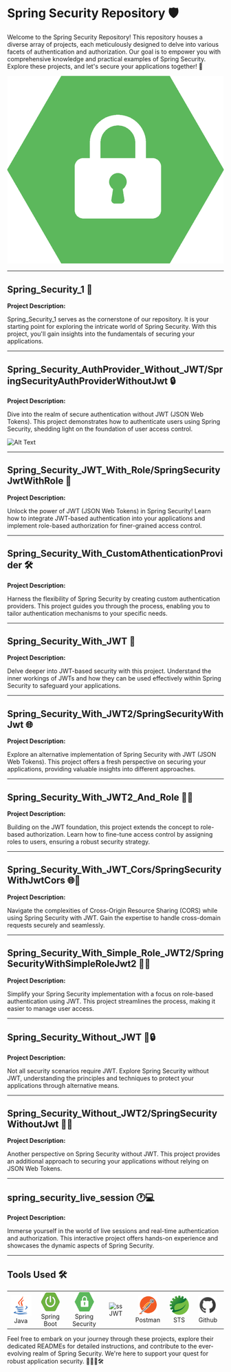 # Spring Security Repository 🛡️

Welcome to the Spring Security Repository! This repository houses a diverse array of projects, each meticulously designed to delve into various facets of authentication and authorization. Our goal is to empower you with comprehensive knowledge and practical examples of Spring Security. Explore these projects, and let's secure your applications together! 🚀

![Alt Text](https://github.com/Shubh2-0/WorkFolio/blob/main/README_IMAGES/springsecutity.png)



---

## Spring_Security_1 🚀

**Project Description:**

Spring_Security_1 serves as the cornerstone of our repository. It is your starting point for exploring the intricate world of Spring Security. With this project, you'll gain insights into the fundamentals of securing your applications.

---

## Spring_Security_AuthProvider_Without_JWT/SpringSecurityAuthProviderWithoutJwt 🔒

**Project Description:**

Dive into the realm of secure authentication without JWT (JSON Web Tokens). This project demonstrates how to authenticate users using Spring Security, shedding light on the foundation of user access control.

![Alt Text](https://imgs.search.brave.com/xDXLOEJ5ugWpqJlPNve1Hk9RSjULpZpEXorF8Mq9fl8/rs:fit:860:0:0/g:ce/aHR0cHM6Ly9hc3Nl/dHMudG9wdGFsLmlv/L2ltYWdlcz91cmw9/aHR0cHM6Ly91cGxv/YWRzLnRvcHRhbC5p/by9ibG9nL2ltYWdl/LzEyNTU1My90b3B0/YWwtYmxvZy1pbWFn/ZS0xNTIwMjQ3MzQw/NDEyLWRjNmNmZDNl/Nzc2MGVhOWE4ZDc1/YThmOWQwYjkzYTc3/LnBuZw)


---

## Spring_Security_JWT_With_Role/SpringSecurityJwtWithRole 🌟

**Project Description:**

Unlock the power of JWT (JSON Web Tokens) in Spring Security! Learn how to integrate JWT-based authentication into your applications and implement role-based authorization for finer-grained access control.

---

## Spring_Security_With_CustomAthenticationProvider 🛠️

**Project Description:**

Harness the flexibility of Spring Security by creating custom authentication providers. This project guides you through the process, enabling you to tailor authentication mechanisms to your specific needs.

---

## Spring_Security_With_JWT 🔐

**Project Description:**

Delve deeper into JWT-based security with this project. Understand the inner workings of JWTs and how they can be used effectively within Spring Security to safeguard your applications.

---

## Spring_Security_With_JWT2/SpringSecurityWithJwt 🌐

**Project Description:**

Explore an alternative implementation of Spring Security with JWT (JSON Web Tokens). This project offers a fresh perspective on securing your applications, providing valuable insights into different approaches.

---

## Spring_Security_With_JWT2_And_Role 🚀🔑

**Project Description:**

Building on the JWT foundation, this project extends the concept to role-based authorization. Learn how to fine-tune access control by assigning roles to users, ensuring a robust security strategy.

---

## Spring_Security_With_JWT_Cors/SpringSecurityWithJwtCors 🌐🔗

**Project Description:**

Navigate the complexities of Cross-Origin Resource Sharing (CORS) while using Spring Security with JWT. Gain the expertise to handle cross-domain requests securely and seamlessly.

---

## Spring_Security_With_Simple_Role_JWT2/SpringSecurityWithSimpleRoleJwt2 🔑🌟

**Project Description:**

Simplify your Spring Security implementation with a focus on role-based authentication using JWT. This project streamlines the process, making it easier to manage user access.

---

## Spring_Security_Without_JWT 🚫🔒

**Project Description:**

Not all security scenarios require JWT. Explore Spring Security without JWT, understanding the principles and techniques to protect your applications through alternative means.

---

## Spring_Security_Without_JWT2/SpringSecurityWithoutJwt 🚫🌐

**Project Description:**

Another perspective on Spring Security without JWT. This project provides an additional approach to securing your applications without relying on JSON Web Tokens.

---

## spring_security_live_session 🕐💻

**Project Description:**

Immerse yourself in the world of live sessions and real-time authentication and authorization. This interactive project offers hands-on experience and showcases the dynamic aspects of Spring Security.

---


## Tools Used 🛠️

<table align="center">
  <tr>
    <td align="center" width="170">
      <img src="https://github.com/Shubh2-0/Shubh2-0/blob/main/Images/java.png" width="48" height="48" alt="Java" />
      <br>Java 
    </td>
    <td align="center" width="170">
      <img src="https://github.com/Shubh2-0/WorkFolio/blob/main/README_IMAGES/springb.png" width="45" height="45" alt="sp" />
      <br>Spring Boot
    </td>
    <td align="center" width="170">
      <img src="https://github.com/Shubh2-0/WorkFolio/blob/main/README_IMAGES/springsecutity.png" width="45" height="45" alt="ss" />
      <br>Spring Security
    </td>
    <td align="center" width="170">
      <img src="https://imgs.search.brave.com/_WwEvOJNpeZ-lj6k6H0y-xs6DAIXgMDVzY7depwrySQ/rs:fit:860:0:0/g:ce/aHR0cHM6Ly9qd3Qu/aW8vaW1nL3BpY19s/b2dvLnN2Zw.svg" width="45" height="45" alt="ss" />
      <br>JWT
    </td>
    <td align="center" width="170">
      <img src="https://github.com/Shubh2-0/Shubh2-0/blob/main/Images/postman.png" width="45" height="45" alt="pm" />
      <br>Postman
    </td>
    <td align="center" width="170">
      <img src="https://github.com/Shubh2-0/Shubh2-0/blob/main/Images/spring.png" width="45" height="45" alt="st" />
      <br>STS
    </td>
    <td align="center" width="170">
      <img src="https://github.com/Shubh2-0/Shubh2-0/blob/main/Images/github.png" width="45" height="45" alt="github" />
      <br>Github
    </td>
  </tr>
 
</table>


Feel free to embark on your journey through these projects, explore their dedicated READMEs for detailed instructions, and contribute to the ever-evolving realm of Spring Security. We're here to support your quest for robust application security. 🚀🔐🌟🛠️
